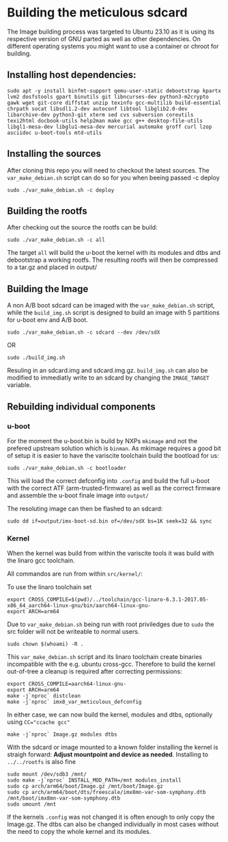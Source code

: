 # Building the meticulous sdcard

The Image building process was targeted to Ubuntu 23.10 as it is using its respective version
of GNU parted as well as other dependencies. On different operating systems you might want to use
a container or chroot for building.

## Installing host dependencies:
```
sudo apt -y install binfmt-support qemu-user-static debootstrap kpartx lvm2 dosfstools gpart binutils git libncurses-dev python3-m2crypto gawk wget git-core diffstat unzip texinfo gcc-multilib build-essential chrpath socat libsdl1.2-dev autoconf libtool libglib2.0-dev libarchive-dev python3-git xterm sed cvs subversion coreutils texi2html docbook-utils help2man make gcc g++ desktop-file-utils libgl1-mesa-dev libglu1-mesa-dev mercurial automake groff curl lzop asciidoc u-boot-tools mtd-utils
```

## Installing the sources
After cloning this repo you will need to checkout the latest sources.
The `var_make_debian.sh` script can do so for you when beeing passed -c deploy

```
sudo ./var_make_debian.sh -c deploy
```

## Building the rootfs
After checking out the source the rootfs can be build:
```
sudo ./var_make_debian.sh -c all
```
The target `all` will build the u-boot the kernel with its modules and dtbs and debootstrap
a working rootfs. The resulting rootfs will then be compressed to a tar.gz and placed in output/

## Building the Image
A non A/B boot sdcard can be imaged with the `var_make_debian.sh` script, while the `build_img.sh` script
is designed to build an image with 5 partitions for u-boot env and A/B boot.

```
sudo ./var_make_debian.sh -c sdcard --dev /dev/sdX
```

OR

```
sudo ./build_img.sh
```

Resuling in an sdcard.img and sdcard.img.gz.
`build_img.sh` can also be modified to immediatly write to an sdcard by changing the `IMAGE_TARGET` variable.


## Rebuilding individual components
### u-boot
For the moment the u-boot.bin is build by NXPs `mkimage` and not the prefered upstream solution which is `binman`.
As mkimage requires a good bit of setup it is easier to have the variscite toolchain build the bootload for us:

```
sudo ./var_make_debian.sh -c bootloader
```
This will load the correct defconfig into `.config` and build the full u-boot with the correct
ATF (arm-trusted-firmware) as well as the correct firmware and assemble the u-boot finale image into `output/`


The resoluting image can then be flashed to an sdcard:
```
sudo dd if=output/imx-boot-sd.bin of=/dev/sdX bs=1K seek=32 && sync
```

### Kernel

When the kernel was build from within the variscite tools it was build with the linaro gcc toolchain.

All commandos are run from within `src/kernel/`:

To use the linaro toolchain set

```
export CROSS_COMPILE=$(pwd)/../toolchain/gcc-linaro-6.3.1-2017.05-x86_64_aarch64-linux-gnu/bin/aarch64-linux-gnu-
export ARCH=arm64
```

Due to `var_make_debian.sh` being run with root priviledges due to `sudo` the src folder will not be writeable to normal users.

```
sudo chown $(whoami) -R .
```

This `var_make_debian.sh` script and its linaro toolchain create binaries incompatible with
the e.g. ubuntu cross-gcc. Therefore to build the kernel out-of-tree a cleanup is required after correcting permissions:

```
export CROSS_COMPILE=aarch64-linux-gnu-
export ARCH=arm64
make -j`nproc` distclean
make -j`nproc` imx8_var_meticulous_defconfig
```

In either case, we can now build the kernel, modules and dtbs, optionally using `CC="ccache gcc"`

```
make -j`nproc` Image.gz modules dtbs
```

With the sdcard or image mounted to a known folder installing the kernel is straigh forward:
**Adjust mountpoint and device as needed**. Installing to `../../rootfs` is also fine

```
sudo mount /dev/sdb3 /mnt/
sudo make -j`nproc` INSTALL_MOD_PATH=/mnt modules_install
sudo cp arch/arm64/boot/Image.gz /mnt/boot/Image.gz
sudo cp arch/arm64/boot/dts/freescale/imx8mn-var-som-symphony.dtb /mnt/boot/imx8mn-var-som-symphony.dtb
sudo umount /mnt
```

If the kernels `.config` was not changed it is often enough to only copy the Image.gz. The dtbs can also be
changed individually in most cases without the need to copy the whole kernel and its modules.
